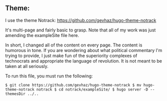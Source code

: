 ## Theme: 

I use the theme Notrack: https://github.com/gevhaz/hugo-theme-notrack

It's multi-page and fairly basic to grasp. Note that all of my work was just amending the exampleSite file here.

In short, I changed all of the content on every page. The content is humorous in tone. If you are wondering about what political commentary I'm trying to provide, I just make fun of the superiority complexes of technocrats and appropriate the language of revolution. It is not meant to be taken at all seriously.

To run this file, you must run the following:

`$ git clone https://github.com/gevhaz/hugo-theme-notrack
$ mv hugo-theme-notrack notrack
$ cd notrack/exampleSite/
$ hugo server -D --themesDir ../..`
